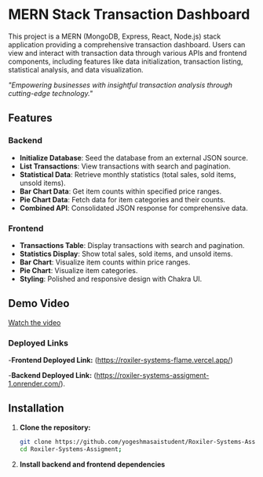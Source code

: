 # MERN Stack Transaction Dashboard

This project is a MERN (MongoDB, Express, React, Node.js) stack application providing a comprehensive transaction dashboard. Users can view and interact with transaction data through various APIs and frontend components, including features like data initialization, transaction listing, statistical analysis, and data visualization.

*"Empowering businesses with insightful transaction analysis through cutting-edge technology."*

## Features

### Backend

- **Initialize Database**: Seed the database from an external JSON source.
- **List Transactions**: View transactions with search and pagination.
- **Statistical Data**: Retrieve monthly statistics (total sales, sold items, unsold items).
- **Bar Chart Data**: Get item counts within specified price ranges.
- **Pie Chart Data**: Fetch data for item categories and their counts.
- **Combined API**: Consolidated JSON response for comprehensive data.

### Frontend

- **Transactions Table**: Display transactions with search and pagination.
- **Statistics Display**: Show total sales, sold items, and unsold items.
- **Bar Chart**: Visualize item counts within price ranges.
- **Pie Chart**: Visualize item categories.
- **Styling**: Polished and responsive design with Chakra UI.

## Demo Video

[Watch the video]()


### Deployed Links

-**Frontend Deployed Link:** (https://roxiler-systems-flame.vercel.app/)

-**Backend Deployed Link:** (https://roxiler-systems-assigment-1.onrender.com/).



## Installation

1. **Clone the repository:**

   ```bash
   git clone https://github.com/yogeshmasaistudent/Roxiler-Systems-Assigment.git
   cd Roxiler-Systems-Assigment;

2. **Install backend and frontend dependencies**

